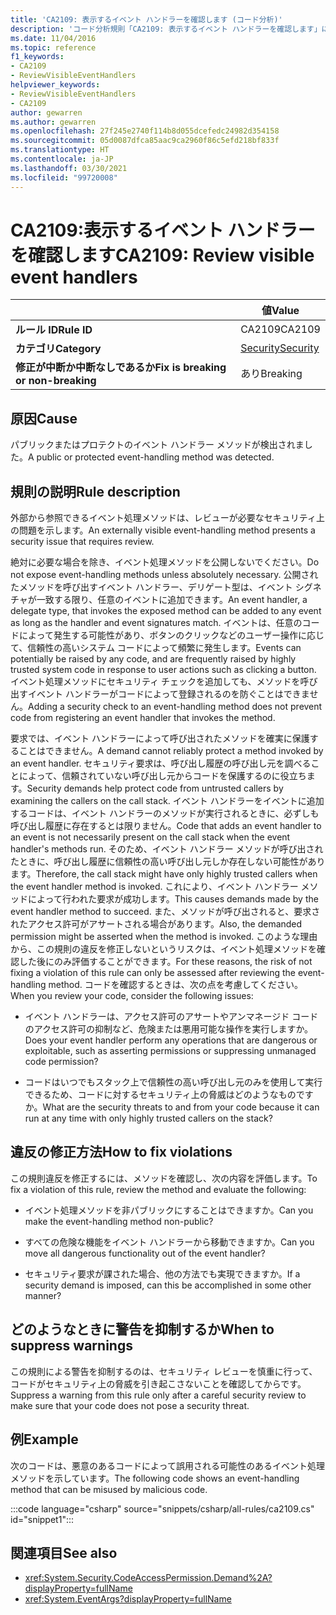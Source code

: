 ```yaml
---
title: 'CA2109: 表示するイベント ハンドラーを確認します (コード分析)'
description: 'コード分析規則「CA2109: 表示するイベント ハンドラーを確認します」について'
ms.date: 11/04/2016
ms.topic: reference
f1_keywords:
- CA2109
- ReviewVisibleEventHandlers
helpviewer_keywords:
- ReviewVisibleEventHandlers
- CA2109
author: gewarren
ms.author: gewarren
ms.openlocfilehash: 27f245e2740f114b8d055dcefedc24982d354158
ms.sourcegitcommit: 05d0087dfca85aac9ca2960f86c5efd218bf833f
ms.translationtype: HT
ms.contentlocale: ja-JP
ms.lasthandoff: 03/30/2021
ms.locfileid: "99720008"
---
```

# <a name="ca2109-review-visible-event-handlers"></a><span data-ttu-id="4f584-103">CA2109:表示するイベント ハンドラーを確認します</span><span class="sxs-lookup"><span data-stu-id="4f584-103">CA2109: Review visible event handlers</span></span>

| | <span data-ttu-id="4f584-104">値</span><span class="sxs-lookup"><span data-stu-id="4f584-104">Value</span></span> |
|-|-|
| <span data-ttu-id="4f584-105">**ルール ID**</span><span class="sxs-lookup"><span data-stu-id="4f584-105">**Rule ID**</span></span> |<span data-ttu-id="4f584-106">CA2109</span><span class="sxs-lookup"><span data-stu-id="4f584-106">CA2109</span></span>|
| <span data-ttu-id="4f584-107">**カテゴリ**</span><span class="sxs-lookup"><span data-stu-id="4f584-107">**Category**</span></span> |[<span data-ttu-id="4f584-108">Security</span><span class="sxs-lookup"><span data-stu-id="4f584-108">Security</span></span>](security-warnings.md)|
| <span data-ttu-id="4f584-109">**修正が中断か中断なしであるか**</span><span class="sxs-lookup"><span data-stu-id="4f584-109">**Fix is breaking or non-breaking**</span></span> |<span data-ttu-id="4f584-110">あり</span><span class="sxs-lookup"><span data-stu-id="4f584-110">Breaking</span></span>|

## <a name="cause"></a><span data-ttu-id="4f584-111">原因</span><span class="sxs-lookup"><span data-stu-id="4f584-111">Cause</span></span>

<span data-ttu-id="4f584-112">パブリックまたはプロテクトのイベント ハンドラー メソッドが検出されました。</span><span class="sxs-lookup"><span data-stu-id="4f584-112">A public or protected event-handling method was detected.</span></span>

## <a name="rule-description"></a><span data-ttu-id="4f584-113">規則の説明</span><span class="sxs-lookup"><span data-stu-id="4f584-113">Rule description</span></span>

<span data-ttu-id="4f584-114">外部から参照できるイベント処理メソッドは、レビューが必要なセキュリティ上の問題を示します。</span><span class="sxs-lookup"><span data-stu-id="4f584-114">An externally visible event-handling method presents a security issue that requires review.</span></span>

<span data-ttu-id="4f584-115">絶対に必要な場合を除き、イベント処理メソッドを公開しないでください。</span><span class="sxs-lookup"><span data-stu-id="4f584-115">Do not expose event-handling methods unless absolutely necessary.</span></span> <span data-ttu-id="4f584-116">公開されたメソッドを呼び出すイベント ハンドラー、デリゲート型は、イベント シグネチャが一致する限り、任意のイベントに追加できます。</span><span class="sxs-lookup"><span data-stu-id="4f584-116">An event handler, a delegate type, that invokes the exposed method can be added to any event as long as the handler and event signatures match.</span></span> <span data-ttu-id="4f584-117">イベントは、任意のコードによって発生する可能性があり、ボタンのクリックなどのユーザー操作に応じて、信頼性の高いシステム コードによって頻繁に発生します。</span><span class="sxs-lookup"><span data-stu-id="4f584-117">Events can potentially be raised by any code, and are frequently raised by highly trusted system code in response to user actions such as clicking a button.</span></span> <span data-ttu-id="4f584-118">イベント処理メソッドにセキュリティ チェックを追加しても、メソッドを呼び出すイベント ハンドラーがコードによって登録されるのを防ぐことはできません。</span><span class="sxs-lookup"><span data-stu-id="4f584-118">Adding a security check to an event-handling method does not prevent code from registering an event handler that invokes the method.</span></span>

<span data-ttu-id="4f584-119">要求では、イベント ハンドラーによって呼び出されたメソッドを確実に保護することはできません。</span><span class="sxs-lookup"><span data-stu-id="4f584-119">A demand cannot reliably protect a method invoked by an event handler.</span></span> <span data-ttu-id="4f584-120">セキュリティ要求は、呼び出し履歴の呼び出し元を調べることによって、信頼されていない呼び出し元からコードを保護するのに役立ちます。</span><span class="sxs-lookup"><span data-stu-id="4f584-120">Security demands help protect code from untrusted callers by examining the callers on the call stack.</span></span> <span data-ttu-id="4f584-121">イベント ハンドラーをイベントに追加するコードは、イベント ハンドラーのメソッドが実行されるときに、必ずしも呼び出し履歴に存在するとは限りません。</span><span class="sxs-lookup"><span data-stu-id="4f584-121">Code that adds an event handler to an event is not necessarily present on the call stack when the event handler's methods run.</span></span> <span data-ttu-id="4f584-122">そのため、イベント ハンドラー メソッドが呼び出されたときに、呼び出し履歴に信頼性の高い呼び出し元しか存在しない可能性があります。</span><span class="sxs-lookup"><span data-stu-id="4f584-122">Therefore, the call stack might have only highly trusted callers when the event handler method is invoked.</span></span> <span data-ttu-id="4f584-123">これにより、イベント ハンドラー メソッドによって行われた要求が成功します。</span><span class="sxs-lookup"><span data-stu-id="4f584-123">This causes demands made by the event handler method to succeed.</span></span> <span data-ttu-id="4f584-124">また、メソッドが呼び出されると、要求されたアクセス許可がアサートされる場合があります。</span><span class="sxs-lookup"><span data-stu-id="4f584-124">Also, the demanded permission might be asserted when the method is invoked.</span></span> <span data-ttu-id="4f584-125">このような理由から、この規則の違反を修正しないというリスクは、イベント処理メソッドを確認した後にのみ評価することができます。</span><span class="sxs-lookup"><span data-stu-id="4f584-125">For these reasons, the risk of not fixing a violation of this rule can only be assessed after reviewing the event-handling method.</span></span> <span data-ttu-id="4f584-126">コードを確認するときは、次の点を考慮してください。</span><span class="sxs-lookup"><span data-stu-id="4f584-126">When you review your code, consider the following issues:</span></span>

- <span data-ttu-id="4f584-127">イベント ハンドラーは、アクセス許可のアサートやアンマネージド コードのアクセス許可の抑制など、危険または悪用可能な操作を実行しますか。</span><span class="sxs-lookup"><span data-stu-id="4f584-127">Does your event handler perform any operations that are dangerous or exploitable, such as asserting permissions or suppressing unmanaged code permission?</span></span>

- <span data-ttu-id="4f584-128">コードはいつでもスタック上で信頼性の高い呼び出し元のみを使用して実行できるため、コードに対するセキュリティ上の脅威はどのようなものですか。</span><span class="sxs-lookup"><span data-stu-id="4f584-128">What are the security threats to and from your code because it can run at any time with only highly trusted callers on the stack?</span></span>

## <a name="how-to-fix-violations"></a><span data-ttu-id="4f584-129">違反の修正方法</span><span class="sxs-lookup"><span data-stu-id="4f584-129">How to fix violations</span></span>

<span data-ttu-id="4f584-130">この規則違反を修正するには、メソッドを確認し、次の内容を評価します。</span><span class="sxs-lookup"><span data-stu-id="4f584-130">To fix a violation of this rule, review the method and evaluate the following:</span></span>

- <span data-ttu-id="4f584-131">イベント処理メソッドを非パブリックにすることはできますか。</span><span class="sxs-lookup"><span data-stu-id="4f584-131">Can you make the event-handling method non-public?</span></span>

- <span data-ttu-id="4f584-132">すべての危険な機能をイベント ハンドラーから移動できますか。</span><span class="sxs-lookup"><span data-stu-id="4f584-132">Can you move all dangerous functionality out of the event handler?</span></span>

- <span data-ttu-id="4f584-133">セキュリティ要求が課された場合、他の方法でも実現できますか。</span><span class="sxs-lookup"><span data-stu-id="4f584-133">If a security demand is imposed, can this be accomplished in some other manner?</span></span>

## <a name="when-to-suppress-warnings"></a><span data-ttu-id="4f584-134">どのようなときに警告を抑制するか</span><span class="sxs-lookup"><span data-stu-id="4f584-134">When to suppress warnings</span></span>

<span data-ttu-id="4f584-135">この規則による警告を抑制するのは、セキュリティ レビューを慎重に行って、コードがセキュリティ上の脅威を引き起こさないことを確認してからです。</span><span class="sxs-lookup"><span data-stu-id="4f584-135">Suppress a warning from this rule only after a careful security review to make sure that your code does not pose a security threat.</span></span>

## <a name="example"></a><span data-ttu-id="4f584-136">例</span><span class="sxs-lookup"><span data-stu-id="4f584-136">Example</span></span>

<span data-ttu-id="4f584-137">次のコードは、悪意のあるコードによって誤用される可能性のあるイベント処理メソッドを示しています。</span><span class="sxs-lookup"><span data-stu-id="4f584-137">The following code shows an event-handling method that can be misused by malicious code.</span></span>

:::code language="csharp" source="snippets/csharp/all-rules/ca2109.cs" id="snippet1":::

## <a name="see-also"></a><span data-ttu-id="4f584-138">関連項目</span><span class="sxs-lookup"><span data-stu-id="4f584-138">See also</span></span>

- <xref:System.Security.CodeAccessPermission.Demand%2A?displayProperty=fullName>
- <xref:System.EventArgs?displayProperty=fullName>

